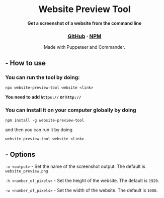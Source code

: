 <h1 align="center">
Website Preview Tool
</h1>

<p align="center">
  <strong>Get a screenshot of a website from the command line</strong>
</p>
<p align="center">
  <h3 align="center">
    <a href="https://github.com/LuisPavelA/website-preview-tool">GitHub</a>
    <span> · </span>
    <a href="https://www.npmjs.com/package/website-preview-tool">NPM</a>
  </h3>
</p>

<p align="center">
  Made with Puppeteer and Commander.
</p>

## - How to use

### You can run the tool by doing: 

```
npx website-preview-tool website <link>
```
**You need to add `https://` or `http://`**

### You can install it on your computer globally by doing

```
npm install -g website-preview-tool
```

and then you can run it by doing 

```
website-preview-tool website <link>
```

## - Options
`-o <output>` - Set the name of the screenshot output. The default is `website_preview.png`

`-h <number_of_pixels>` - Set the height of the website. The default is `1920`.

`-w <number_of_pixels>` - Set the width of the website. The default is `1080`.
